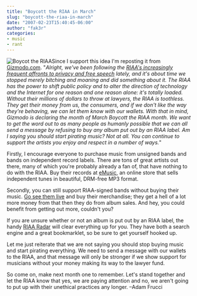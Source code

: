 ```yaml
---
title: "Boycott the RIAA in March"
slug: "boycott-the-riaa-in-march"
date: "2007-02-23T15:40:45-06:00"
author: "fak3r"
categories:
- music
- rant
---
```


![Boycot the RIAA](http://fak3r.com/wp-content/uploads/2007/02/riaaboycott.jpg)Since I support this idea I'm reposting it from [Gizmodo.com](http://gizmodo.com/gadgets/home-entertainment/putting-our-money-where-our-mouths-are-boycott-the-riaa-in-march-239281.php).  "_Alright, we've been following the [RIAA's increasingly frequent affronts to privacy and free speech](http://tags.gizmodo.com/gadgets/riaa/) lately, and it's about time we stopped merely bitching and moaning and did something about it. The RIAA has the power to shift public policy and to alter the direction of technology and the Internet for one reason and one reason alone: it's totally loaded. Without their millions of dollars to throw at lawyers, the RIAA is toothless. They get their money from us, the consumers, and if we don't like the way they're behaving, we can let them know with our wallets.  With that in mind, Gizmodo is declaring the month of March Boycott the RIAA month. We want to get the word out to as many people as humanly possible that we can all send a message by refusing to buy any album put out by an RIAA label. Am I saying you should start pirating music? Not at all. You can continue to support the artists you enjoy and respect in a number of ways._"

<!-- more -->

Firstly, I encourage everyone to purchase music from unsigned bands and bands on independent record labels. There are tons of great artists out there, many of which you're probably already a fan of, that have nothing to do with the RIAA. Buy their records at [eMusic](http://www.emusic.com/), an online store that sells independent tunes in beautiful, DRM-free MP3 format.

Secondly, you can still support RIAA-signed bands without buying their music. [Go see them live](http://www.pollstar.com/) and buy their merchandise; they get a hell of a lot more money from that then they do from album sales. And hey, you could benefit from getting out more, couldn't you?

If you are unsure whether or not an album is put out by an RIAA label, the handy [RIAA Radar](http://www.riaaradar.com/) will clear everything up for you. They have both a search engine and a great bookmarklet, so be sure to get yourself hooked up.

Let me just reiterate that we are not saying you should stop buying music and start pirating everything. We need to send a message with our wallets to the RIAA, and that message will only be stronger if we show support for musicians without your money making its way to the lawyer fund.

So come on, make next month one to remember. Let's stand together and let the RIAA know that yes, we are paying attention and no, we aren't going to put up with their unethical practices any longer. –Adam Frucci
